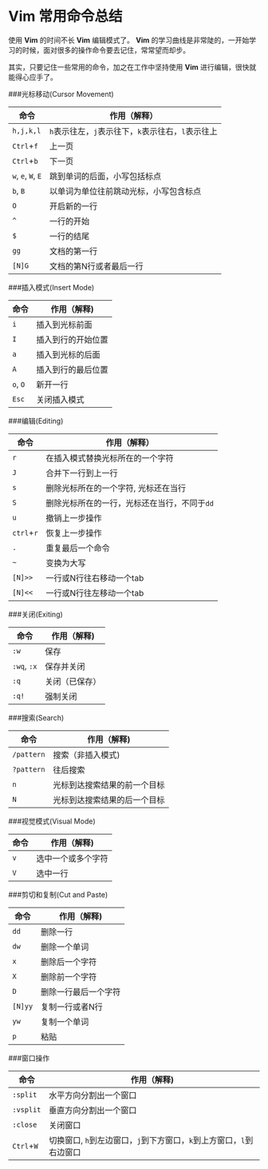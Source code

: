 # Vim 常用命令总结



使用 **Vim** 的时间不长 **Vim** 编辑模式了。 **Vim** 的学习曲线是非常陡的，一开始学习的时候，面对很多的操作命令要去记住，常常望而却步。

其实，只要记住一些常用的命令，加之在工作中坚持使用 **Vim** 进行编辑，很快就能得心应手了。

\###光标移动(Cursor Movement)

| 命令               | 作用（解释）                                       |
| ------------------ | -------------------------------------------------- |
| `h,j,k,l`          | `h`表示往左，`j`表示往下，`k`表示往右，`l`表示往上 |
| `Ctrl`+`f`         | 上一页                                             |
| `Ctrl`+`b`         | 下一页                                             |
| `w`, `e`, `W`, `E` | 跳到单词的后面，小写包括标点                       |
| `b`, `B`           | 以单词为单位往前跳动光标，小写包含标点             |
| `O`                | 开启新的一行                                       |
| `^`                | 一行的开始                                         |
| `$`                | 一行的结尾                                         |
| `gg`               | 文档的第一行                                       |
| `[N]G`             | 文档的第N行或者最后一行                            |

\###插入模式(Insert Mode)

| 命令     | 作用（解释)        |
| -------- | ------------------ |
| `i`      | 插入到光标前面     |
| `I`      | 插入到行的开始位置 |
| `a`      | 插入到光标的后面   |
| `A`      | 插入到行的最后位置 |
| `o`, `O` | 新开一行           |
| `Esc`    | 关闭插入模式       |

\###编辑(Editing)

| 命令       | 作用（解释）                                 |
| ---------- | -------------------------------------------- |
| `r`        | 在插入模式替换光标所在的一个字符             |
| `J`        | 合并下一行到上一行                           |
| `s`        | 删除光标所在的一个字符, 光标还在当行         |
| `S`        | 删除光标所在的一行，光标还在当行，不同于`dd` |
| `u`        | 撤销上一步操作                               |
| `ctrl`+`r` | 恢复上一步操作                               |
| `.`        | 重复最后一个命令                             |
| `~`        | 变换为大写                                   |
| `[N]>>`    | 一行或N行往右移动一个tab                     |
| `[N]<<`    | 一行或N行往左移动一个tab                     |

\###关闭(Exiting)

| 命令        | 作用（解释)    |
| ----------- | -------------- |
| `:w`        | 保存           |
| `:wq`, `:x` | 保存并关闭     |
| `:q`        | 关闭（已保存） |
| `:q!`       | 强制关闭       |

\###搜索(Search)

| 命令       | 作用（解释)                  |
| ---------- | ---------------------------- |
| `/pattern` | 搜索（非插入模式)            |
| `?pattern` | 往后搜索                     |
| `n`        | 光标到达搜索结果的前一个目标 |
| `N`        | 光标到达搜索结果的后一个目标 |

\###视觉模式(Visual Mode)

| 命令 | 作用（解释)        |
| ---- | ------------------ |
| `v`  | 选中一个或多个字符 |
| `V`  | 选中一行           |

\###剪切和复制(Cut and Paste)

| 命令    | 作用（解释)          |
| ------- | -------------------- |
| `dd`    | 删除一行             |
| `dw`    | 删除一个单词         |
| `x`     | 删除后一个字符       |
| `X`     | 删除前一个字符       |
| `D`     | 删除一行最后一个字符 |
| `[N]yy` | 复制一行或者N行      |
| `yw`    | 复制一个单词         |
| `p`     | 粘贴                 |

\###窗口操作

| 命令       | 作用（解释)                                                  |
| ---------- | ------------------------------------------------------------ |
| `:split`   | 水平方向分割出一个窗口                                       |
| `:vsplit`  | 垂直方向分割出一个窗口                                       |
| `:close`   | 关闭窗口                                                     |
| `Ctrl`+`W` | 切换窗口, `h`到左边窗口，`j`到下方窗口，`k`到上方窗口，`l`到右边窗口 |